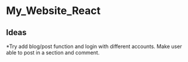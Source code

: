 # My_Website_React

## Ideas
  *Try add blog/post function and login with different accounts. Make user able to post in a section and comment.


